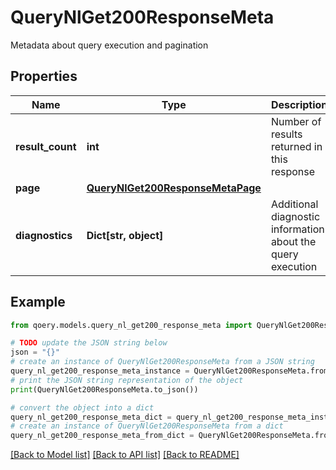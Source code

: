 # QueryNlGet200ResponseMeta

Metadata about query execution and pagination

## Properties

Name | Type | Description | Notes
------------ | ------------- | ------------- | -------------
**result_count** | **int** | Number of results returned in this response | 
**page** | [**QueryNlGet200ResponseMetaPage**](QueryNlGet200ResponseMetaPage.md) |  | [optional] 
**diagnostics** | **Dict[str, object]** | Additional diagnostic information about the query execution | [optional] 

## Example

```python
from qoery.models.query_nl_get200_response_meta import QueryNlGet200ResponseMeta

# TODO update the JSON string below
json = "{}"
# create an instance of QueryNlGet200ResponseMeta from a JSON string
query_nl_get200_response_meta_instance = QueryNlGet200ResponseMeta.from_json(json)
# print the JSON string representation of the object
print(QueryNlGet200ResponseMeta.to_json())

# convert the object into a dict
query_nl_get200_response_meta_dict = query_nl_get200_response_meta_instance.to_dict()
# create an instance of QueryNlGet200ResponseMeta from a dict
query_nl_get200_response_meta_from_dict = QueryNlGet200ResponseMeta.from_dict(query_nl_get200_response_meta_dict)
```
[[Back to Model list]](../README.md#documentation-for-models) [[Back to API list]](../README.md#documentation-for-api-endpoints) [[Back to README]](../README.md)


